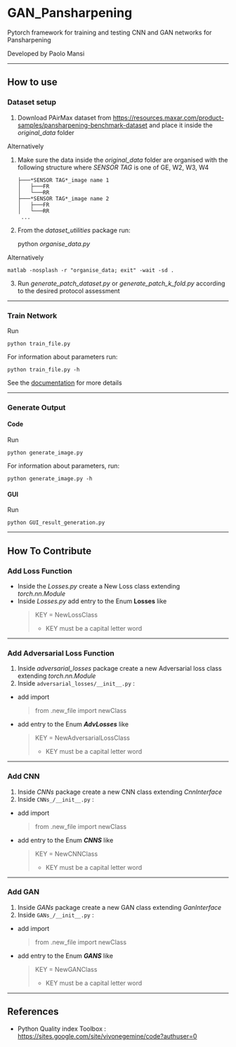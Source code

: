 # GAN_Pansharpening

Pytorch framework for training and testing CNN and GAN networks
for Pansharpening

Developed by Paolo Mansi
***

## How to use

### Dataset setup

1. Download PAirMax dataset from https://resources.maxar.com/product-samples/pansharpening-benchmark-dataset
   and place it inside the _original_data_ folder

Alternatively

1. Make sure the data inside the _original_data_ folder are organised with the following structure
   where *SENSOR TAG* is one of GE, W2, W3, W4
    ```
    ├───*SENSOR TAG*_image name 1
    │   ├───FR
    │   └───RR
    ├───*SENSOR TAG*_image name 2
    │   ├───FR
    │   └───RR
     ...
    ```

2. From the _dataset_utilities_ package run:
    

    python _organise_data.py_

Alternatively

    matlab -nosplash -r "organise_data; exit" -wait -sd .

3. Run _generate_patch_dataset.py_ or _generate_patch_k_fold.py_ according to the desired protocol assessment


---

### Train Network

Run

    python train_file.py

For information about parameters run:

    python train_file.py -h

See the [documentation](https://htmlpreview.github.io/docs/pytorch_models/index.html) for more details

---

### Generate Output

#### Code
Run


    python generate_image.py

For information about parameters, run:

    python generate_image.py -h


#### GUI
Run
    
    python GUI_result_generation.py
***

## How To Contribute

### Add Loss Function

* Inside the _Losses.py_ create a New Loss class extending _torch.nn.Module_
* Inside _Losses.py_ add entry to the Enum **Losses** like
  > KEY = NewLossClass
  >- KEY must be a capital letter word


---

### Add Adversarial Loss Function

1. Inside _adversarial_losses_ package create a new Adversarial loss class extending _torch.nn.Module_
2. Inside ```adversarial_losses/__init__.py``` :

* add import
  > from .new_file import newClass
* add entry to the Enum ***AdvLosses*** like
  > KEY = NewAdversarialLossClass
  >  - KEY must be a capital letter word

---

### Add CNN

1. Inside _CNNs_ package create a new CNN class extending _CnnInterface_
2. Inside ```CNNs_/__init__.py``` :

* add import
  > from .new_file import newClass
* add entry to the Enum ***CNNS*** like
  > KEY = NewCNNClass
  >  - KEY must be a capital letter word

---

### Add GAN

1. Inside _GANs_ package create a new GAN class extending _GanInterface_
2. Inside ```GANs_/__init__.py``` :

* add import
  > from .new_file import newClass
* add entry to the Enum ***GANS*** like
  > KEY = NewGANClass
  >  - KEY must be a capital letter word

***

## References

* Python Quality index Toolbox : https://sites.google.com/site/vivonegemine/code?authuser=0
 